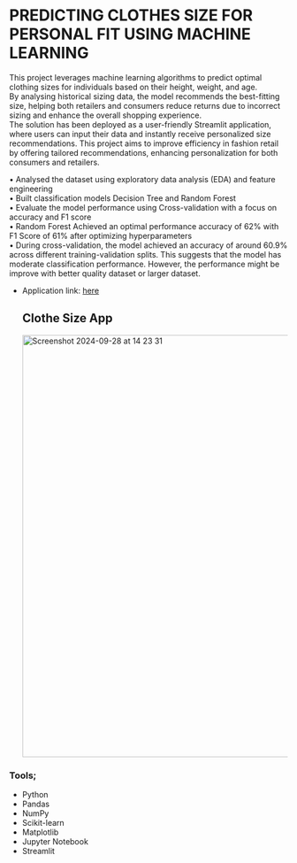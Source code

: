 # PREDICTING CLOTHES SIZE FOR PERSONAL FIT USING MACHINE LEARNING

This project leverages machine learning algorithms to predict optimal clothing sizes for individuals based on their height, weight, and age.  
By analysing historical sizing data, the model recommends the best-fitting size, helping both retailers and consumers reduce returns due to incorrect sizing and enhance the overall shopping experience.  
The solution has been deployed as a user-friendly Streamlit application, where users can input their data and instantly receive 
personalized size recommendations. This project aims to improve efficiency in fashion retail by offering tailored recommendations, enhancing personalization for both consumers and retailers.  

•	Analysed the dataset using exploratory data analysis (EDA) and feature engineering  
•	Built classification models Decision Tree and Random Forest  
•	Evaluate the model performance using Cross-validation with a focus on accuracy and F1 score  
•	Random Forest Achieved an optimal performance accuracy of 62% with F1 Score of 61% after optimizing hyperparameters  
•	During cross-validation, the model achieved an accuracy of around 60.9% across different training-validation splits. This suggests that the model has moderate classification performance. However, the performance might be improve with better quality dataset or larger dataset.

- Application link: [here](https://predicting-clothes-sizes-using-maching-learning.streamlit.app/)

  ## Clothe Size App
  <img width="763" alt="Screenshot 2024-09-28 at 14 23 31" src="https://github.com/user-attachments/assets/97f96c8c-0ab5-4959-9ab8-3fcb66d4c48b">

### Tools;  
- Python  
- Pandas  
- NumPy  
- Scikit-learn  
- Matplotlib  
- Jupyter Notebook
- Streamlit

